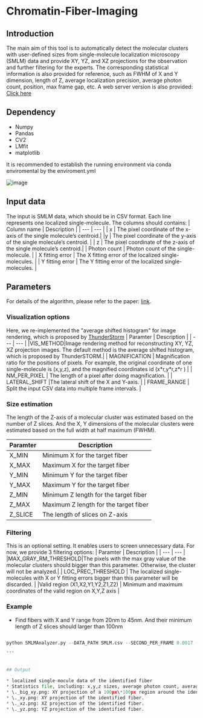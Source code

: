 # Chromatin-Fiber-Imaging
## Introduction
The main aim of this tool is to automatically detect the molecular clusters with user-defined sizes from single-molecule localization microscopy (SMLM) data and provide XY, YZ, and XZ projections for the observation and further filtering for the experts. The corresponding statistical information is also provided for reference, such as FWHM of X and Y dimension, length of Z, average localization precision, average photon count, position, max frame gap, etc.  A web server version is also provided: [Click here](http://www.bio8.cs.hku.hk/CFI)

## Dependency
* Numpy
* Pandas
* CV2
* LMfit
* matplotlib

It is recommended to establish the running environment via conda enviromental by the enviroment.yml

![image](https://drive.google.com/uc?export=view&id=1a1wYN44hSXHKOUAY77lPCk4tq-RM3JZK)

## Input data 


The input is SMLM data, which should be in CSV format. Each line represents one localized single-molecule. The columns should contains:
| Column name | Description |
| --- | --- |
| x | The pixel coordinate of the x-axis of the single molecule’s centroid.|
|y | The pixel coordinate of the y-axis of the single molecule’s centroid. |
| z | The pixel coordinate of the z-axis of the single molecule’s centroid.|
| Photon count | Photon count of the single-molecule. |
| X fitting error | The X fitting error of the localized single-molecules. |
| Y fitting error | The Y fitting error of the localized single-molecules. |


## Parameters

For details of the algorithm, please refer to the paper: [link]().

### Visualization options

Here, we re-implemented the "average shifted histogram" for image rendering, which is proposed by [ThunderStorm](https://github.com/zitmen/thunderstorm)
| Paramter | Description |
| --- | --- |
|VIS_METHOD|Image rendering method for reconstructing XY, YZ, XZ projection images. The default method is the average shifted histogram, which is proposed by ThunderSTORM.|
| MAGNIFICATION | Magnification ratio for the positions of pixels. For example, the original coordinate of one single-molecule is \(x,y,z\), and the magnified coordinates id \(x\*r,y\*r,z\*r \) |
| NM_PER_PIXEL | The length of a pixel after doing magnification. |
| LATERAL_SHIFT |The lateral shift of the X and Y-axis. |
| FRAME_RANGE | Split the input CSV data into multiple frame intervals. | 

### Size estimation

The length of the Z-axis of a molecular cluster was estimated based on the number of Z slices. And the X, Y dimensions of the molecular clusters were estimated based on the full width at half maximum (FWHM).

| Paramter | Description |
| --- | --- |
| X_MIN | Minimum X for the target fiber |
| X_MAX | Maximum X for the target fiber | 
| Y_MIN | Minimum Y for the target fiber |
| Y_MAX | Maximum Y for the target fiber |
| Z_MIN | Minimum Z length for the target fiber |
| Z_MAX | Maximum Z length for the target fiber |
| Z_SLICE | The length of slices on Z-axis | 

### Filtering
This is an optional setting. It enables users to screen unnecessary data. For now, we provide 3 filtering options: 
| Paramter | Description |
| --- | --- |
|MAX_GRAY_RM_THRESHOLD|The pixels with the max gray value of the molecular clusters should bigger than this parameter. Otherwise, the cluster will not be analyzed.|
| LOC_PREC_THRESHOLD | The localized single-molecules with X or Y fitting errors bigger than this parameter will be discarded. |
|Valid region (X1,X2,Y1,Y2,Z1,Z2) | Minimum and maximum coordinates of the valid region on X,Y,Z axis |

### Example

* Find fibers with X and Y range from 20nm to 45nm. And their minimum length of Z slices should larger than 100nm

````python

python SMLMAnalyzer.py --DATA_PATH SMLM.csv --SECOND_PER_FRAME 0.0017 --NM_PER_PIXEL 10 --MAGNIFICATION 10.6 --SAVE_PATH save_dir/ --X_MIN 20 --X_MAX 45 --Y_MIN 20 --Y_MAX 45 --Z_MIN 100 --FRAME_RANGE 250

```


## Output

* localized single-mocule data of the identified fiber
* Statistics file, including: x,y,z sizes, average photon count, average localization precision, etc.
* \._big_xy.png: XY projection of a 100px\*100px region around the identified fiber.
* \._xy.png: XY projection of the identified fiber.
* \._xz.png: XZ projection of the identified fiber.
* \._yz.png: YZ projection of the identified fiber.


